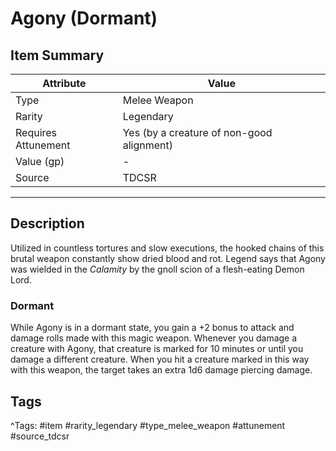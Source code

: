 # Agony (Dormant)

## Item Summary

| Attribute            | Value                        |
|----------------------|------------------------------|
| Type                 | Melee Weapon |
| Rarity               | Legendary             |
| Requires Attunement  | Yes (by a creature of non-good alignment)                |
| Value (gp)           | -    |
| Source               | TDCSR |

---

## Description

Utilized in countless tortures and slow executions, the hooked chains of this brutal weapon constantly show dried blood and rot. Legend says that Agony was wielded in the _Calamity_ by the gnoll scion of a flesh-eating Demon Lord.

### Dormant

While Agony is in a dormant state, you gain a +2 bonus to attack and damage rolls made with this magic weapon. Whenever you damage a creature with Agony, that creature is marked for 10 minutes or until you damage a different creature. When you hit a creature marked in this way with this weapon, the target takes an extra 1d6 damage piercing damage.

## Tags

^Tags: #item #rarity_legendary #type_melee_weapon #attunement #source_tdcsr